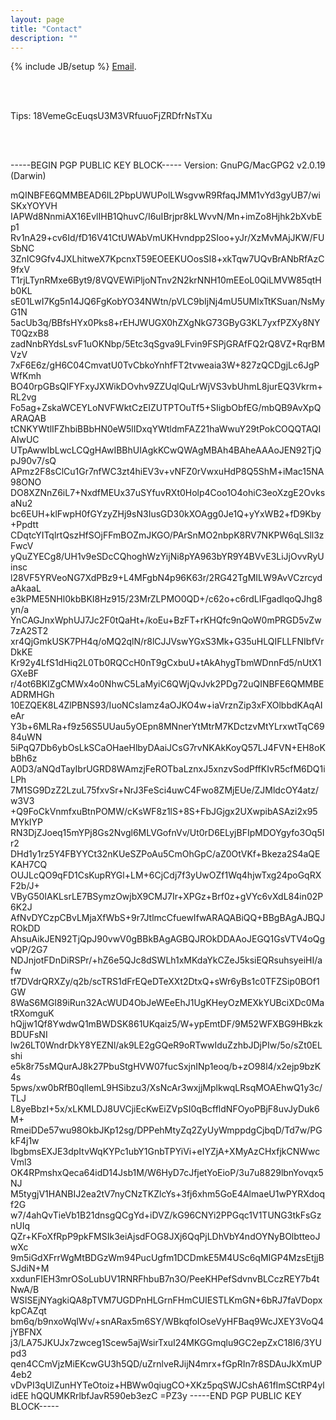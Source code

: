```yaml
---
layout: page
title: "Contact"
description: ""
---
```

{% include JB/setup %}
<a href="#" id="email_contact">Email</a>.
 <script type="text/javascript" >
      var _jvObfuscatedHREF0 = "mai";var _jvObfuscatedHREF1 = "lto";var _jvObfuscatedHREF2 = ":jak";var _jvObfuscatedHREF3 = "eva";var _jvObfuscatedHREF4 = "@gm";var _jvObfuscatedHREF5 = "ail";var _jvObfuscatedHREF6 = ".co";var _jvObfuscatedHREF7 = "m";var _jvObfuscatedHREF  = _jvObfuscatedHREF0+_jvObfuscatedHREF1+_jvObfuscatedHREF2+_jvObfuscatedHREF3+_jvObfuscatedHREF4+_jvObfuscatedHREF5+_jvObfuscatedHREF6+_jvObfuscatedHREF7;
      document.getElementById('email_contact').href = _jvObfuscatedHREF;
  </script>


<br/><br/>

<p>Tips: 18VemeGcEuqsU3M3VRfuuoFjZRDfrNsTXu</p>

<br/><br/>

<p>
	-----BEGIN PGP PUBLIC KEY BLOCK-----
Version: GnuPG/MacGPG2 v2.0.19 (Darwin)

mQINBFE6QMMBEAD6IL2PbpUWUPolLWsgvwR9RfaqJMM1vYd3gyUB7/wiSKxYOYVH
IAPWd8NnmiAX16EvlIHB1QhuvC/I6uIBrjpr8kLWvvN/Mn+imZo8Hjhk2bXvbEp1
Rv1nA29+cv6Id/fD16V41CtUWAbVmUKHvndpp2SIoo+yJr/XzMvMAjJKW/FUSbNC
3ZnIC9Gfv4JXLhitweX7KpcnxT59EOEEKUOosSI8+xkTqw7UQvBrANbRfAzC9fxV
T1rjLTynRMxe6Byt9/8VQVEWiPljoNTnv2N2krNNH10mEEoL0QiLMVW85qtHb0KL
sE01LwI7Kg5n14JQ6FgKobYO34NWtn/pVLC9bIjNj4mU5UMlxTtKSuan/NsMyG1N
5acUb3q/BBfsHYx0Pks8+rEHJWUGX0hZXgNkG73GByG3KL7yxfPZXy8NYT0QzxB8
zadNnbRYdsLsvF1uOKNbp/5Etc3qSgva9LFvin9FSPjGRAfFQ2rQ8VZ+RqrBMVzV
7xF6E6z/gH6C04CmvatU0TvCbkoYnhfFT2tvweaia3W+827zQCDgjLc6JgPWfKmh
BO40rpGBsQIFYFxyJXWikDOvhv9ZZUqlQuLrWjVS3vbUhmL8jurEQ3Vkrm+RL2vg
Fo5ag+ZskaWCEYLoNVFWktCzEIZUTPTOuTf5+SIigbObfEG/mbQB9AvXpQARAQAB
tCNKYWtlIFZhbiBBbHN0eW5lIDxqYWtldmFAZ21haWwuY29tPokCOQQTAQIAIwUC
UTpAwwIbLwcLCQgHAwIBBhUIAgkKCwQWAgMBAh4BAheAAAoJEN92TjQpJ90v7/sQ
APmz2F8sClCu1Gr7nfWC3zt4hiEV3v+vNFZ0rVwxuHdP8Q5ShM+iMac15NA98ONO
DO8XZNnZ6iL7+NxdfMEUx37uSYfuvRXt0Holp4Coo1O4ohiC3eoXzgE2OvksaNu2
bc6EUH+klFwpH0fGYzyZHj9sN3IusGD30kXOAgg0Je1Q+yYxWB2+fD9Kby+Ppdtt
CDqtcYITqlrtQszHfSOjFFmBOZmJKGO/PArSnMO2nbpK8RV7NKPW6qLSll3zFwcV
yQuZYECg8/UH1v9eSDcCQhoghWzYijNi8pYA963bYR9Y4BVvE3LiJjOvvRyUinsc
l28VF5YRVeoNG7XdPBz9+L4MFgbN4p96K63r/2RG42TgMILW9AvVCzrcydaAkaaL
e3kPME5NHl0kbBKI8Hz915/23MrZLPMO0QD+/c62o+c6rdLIFgadlqoQJhg8yn/a
YnCAGJnxWphUJ7Jc2F0tQaHt+/koEu+BzFT+rKHQfc9nQoW0mPRGD5vZw7zA2ST2
xr4QjGmkUSK7PH4q/oMQ2qlN/r8lCJJVswYGxS3Mk+G35uHLQIFLLFNIbfVrDkKE
Kr92y4LfS1dHiq2L0Tb0RQCcH0nT9gCxbuU+tAkAhygTbmWDnnFd5/nUtX1GXeBF
r/4ot6BKIZgCMWx4o0NhwC5LaMyiC6QWjQvJvk2PDg72uQINBFE6QMMBEADRMHGh
10EZQEK8L4ZlPBNS93/IuoNCsIamz4aOJKO4w+iaVrznZip3xFXOlbbdKAqAIeAr
Y3b+6MLRa+f9z56S5UUau5yOEpn8MNnerYtMtrM7KDctzvMtYLrxwtTqC6984uWN
5iPqQ7Db6ybOsLkSCaOHaeHlbyDAaiJCsG7rvNKAkKoyQ57LJ4FVN+EH8oKbBh6z
A0D3/aNQdTayIbrUGRD8WAmzjFeROTbaLznxJ5xnzvSodPffKIvR5cfM6DQ1iLPh
7M1SG9DzZ2LzuL75fxvSr+NrJ3FeSci4uwC4Fwo8ZMjEUe/ZJMldcOY4atz/w3V3
+Q9FoCkVnmfxuBtnPOMW/cKsWF8z1lS+8S+FbJGjgx2UXwpibASAzi2x95MYkIYP
RN3DjZJoeq15mYPj8Gs2Nvgl6MLVGofnVv/Ut0rD6ELyjBFIpMDOYgyfo3Oq5Ir2
DHd1y1rz5Y4FBYYCt32nKUeSZPoAu5CmOhGpC/aZ0OtVKf+Bkeza2S4aQEKAH7CQ
OUJLcQO9qFD1CsKupRYGl+LM+6CjCdj7f3yUwOZf1Wq4hjwTxg24poGqRXF2b/J+
VByG50IAKLsrLE7BSymzOwjbX9CMJ7Ir+XPGz+Brf0z+gVYc6vXdL84in02P6K2J
AfNvDYCzpCBvLMjaXfWbS+9r7JtlmcCfuewIfwARAQABiQQ+BBgBAgAJBQJROkDD
AhsuAikJEN92TjQpJ90vwV0gBBkBAgAGBQJROkDDAAoJEGQ1GsVTV4oQgvQP/2G7
NDJnjotFDnDiRSPr/+hZ6e5QJc8dSWLh1xMKdaYkCZeJ5ksiEQRsuhsyeiHI/afw
tf7DVdrQRXZy/q2b/scTRS1dFrEQeDTeXXt2DtxQ+sWr6yBs1c0TFZSip0BOf1GW
8WaS6MGI89iRun32AcWUD4ObJeWEeEhJ1UgKHeyOzMEXkYUBciXDc0MatRXomguK
hQjjw1Qf8YwdwQ1mBWDSK861UKqaiz5/W+ypEmtDF/9M52WFXBG9HBkzkBDUFsNI
lw26LT0WndrDkY8YEZNl/ak9LE2gGQeR9oRTwwIduZzhbJDjPIw/5o/sZt0ELshi
e5k8r75sMQurAJ8k27PbuStgHVW07fucSxjnINp1eoq/b+zO98l4/x2ejp9bzK4s
5pws/xw0bRfB0qIlemL9HSibzu3/XsNcAr3wxjjMplkwqLRsqMOAEhwQ1y3c/TLJ
L8yeBbzI+5x/xLKMLDJ8UVCjiEcKwEiZVpSI0qBcffldNFOyoPBjF8uvJyDuk6M+
RmeiDDe57wu98OkbJKp12sg/DPPehMtyZq2ZyUyWmppdgCjbqD/Td7w/PGkF4j1w
IbgbmsEXJE3dpItvWqKYPc1ubY1GnbTPYiVi+eIYZjA+XMyAzCHxfjkCNWwcVml3
OK4RPmshxQeca64idD14Jsb1M/W6HyD7cJfjetYoEioP/3u7u8829lbnYovqx5NJ
M5tygjV1HANBIJ2ea2tV7nyCNzTKZlcYs+3fj6xhm5GoE4AlmaeU1wPYRXdoqf2G
w7/4ahQvTieVb1B21dnsgQCgYd+iDVZ/kG96CNYi2PPGqc1V1TUNG3tkFsGznUIq
QZr+KFoXfRpP9pkFMSIk3eiAjsdFOG8JXj6QqPjLDhVbY4ndOYNyBOlbtteoJwXc
9m5iGdXFrrWgMtBDGzWm94PucUgfm1DCDmkE5M4USc6qMIGP4MzsEtjjBSJdiN+M
xxdunFIEH3mrOSoLubUV1RNRFhbuB7n3O/PeeKHPefSdvnvBLCczREY7b4tNwA/B
WSISEjNYagkiQA8pTVM7UGDPnHLGrnFHmCUIESTLKmGN+6bRJ7faVDopxkpCAZqt
bm6q/b9nxoWqIWv/+snARax5m6SY/WBkqfoIOseVyHFBaq9WcJXEY3VoQ4jYBFNX
j3/LA75JKUJx7zwceg1Scew5ajWsirTxuI24MKGGmqlu9GC2epZxC18I6/3YUpd3
qen4CCmVjzMiEKcwGU3h5QD/uZrnlveRJijN4mrx+fGpRIn7r8SDAuJkXmUP4eb2
vDvPI3qUlZunHYTeOtoiz+HBWw0qiugCO+XKz5pqSWJCshA61fImSCtRP4ylidEE
hQQUMKRrlbfJavR590eb3ezC
=PZ3y
-----END PGP PUBLIC KEY BLOCK-----
</p>
